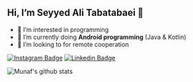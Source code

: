 ## Hi, I’m Seyyed Ali Tabatabaei 👋
- 👀 I’m interested in programming
- 🔭 I’m currently doing **Android programming** (Java & Kotlin)
- 💞️ I’m looking to for remote cooperation


<!--Website -->
[![Instagram Badge](https://img.shields.io/badge/-Instagram-e4405f?style=flat-square&logo=Instagram&logoColor=white)](https://instagram.com/alitabatabaei_81)
[![Linkedin Badge](https://img.shields.io/badge/-LinkedIn-0e76a8?style=flat-square&logo=Linkedin&logoColor=white)](https://linkedin.com/in/seyyed-ali-tabatabaei-697415167)


![Munaf's github stats](https://github-readme-stats.vercel.app/api?username=alitabatabaei1381&show_icons=true)


<!---
alitabatabaei1381/alitabatabaei1381 is a ✨ special ✨ repository because its `README.md` (this file) appears on your GitHub profile.
You can click the Preview link to take a look at your changes.
--->
